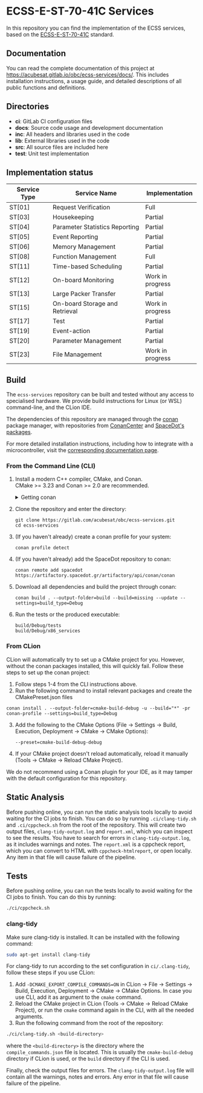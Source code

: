 # ECSS-E-ST-70-41C Services

In this repository you can find the implementation of the ECSS services, based
on
the [ECSS-E-ST-70-41C](https://ecss.nl/standard/ecss-e-st-70-41c-space-engineering-telemetry-and-telecommand-packet-utilization-15-april-2016/)
standard.

## Documentation

You can read the complete documentation of this project at https://acubesat.gitlab.io/obc/ecss-services/docs/.
This includes installation instructions, a usage guide, and detailed descriptions of all public functions and
definitions.

## Directories

- **ci**: GitLab CI configuration files
- **docs**: Source code usage and development documentation
- **inc**: All headers and libraries used in the code
- **lib**: External libraries used in the code
- **src**: All source files are included here
- **test**: Unit test implementation

## Implementation status

| Service Type | Service Name                   | Implementation   |
|--------------|--------------------------------|------------------|
| ST[01]       | Request Verification           | Full             |
| ST[03]       | Housekeeping                   | Partial          |
| ST[04]       | Parameter Statistics Reporting | Partial          |
| ST[05]       | Event Reporting                | Partial          |
| ST[06]       | Memory Management              | Partial          |
| ST[08]       | Function Management            | Full             |
| ST[11]       | Time-based Scheduling          | Partial          |
| ST[12]       | On-board Monitoring            | Work in progress |
| ST[13]       | Large Packer Transfer          | Partial          |
| ST[15]       | On-board Storage and Retrieval | Work in progress |
| ST[17]       | Test                           | Partial          |
| ST[19]       | Event-action                   | Partial          |
| ST[20]       | Parameter Management           | Partial          |
| ST[23]       | File Management                | Work in progress |

## Build

The `ecss-services` repository can be built and tested without any access to specialised hardware. We provide build
instructions for Linux (or WSL) command-line, and the CLion IDE.

The dependencies of this repository are managed through the [conan](https://conan.io/) package manager, with repositories
from [ConanCenter](https://conan.io/center/) and [SpaceDot's packages](https://artifactory.spacedot.gr).

For more detailed installation instructions, including how to integrate with a microcontroller, visit the
[corresponding documentation page](https://acubesat.gitlab.io/obc/ecss-services/docs/md_docs_installation.html).

### From the Command Line (CLI)

1. Install a modern C++ compiler, CMake, and Conan.  
   CMake >= 3.23 and Conan >= 2.0 are recommended.
   <details>
   <summary>Getting conan</summary>

   You can install [conan](https://conan.io/) following the instructions [from here](https://docs.conan.io/2/installation.html).
   </details>
2. Clone the repository and enter the directory:
   ```shell
   git clone https://gitlab.com/acubesat/obc/ecss-services.git
   cd ecss-services
   ```
3. (If you haven't already) create a conan profile for your system:
   ```shell
   conan profile detect
   ```
4. (If you haven't already) add the SpaceDot repository to conan:
   ```shell
   conan remote add spacedot https://artifactory.spacedot.gr/artifactory/api/conan/conan
   ```
5. Download all dependencies and build the project through conan:
   ```shell
   conan build . --output-folder=build --build=missing --update --settings=build_type=Debug
   ```
6. Run the tests or the produced executable:
   ```shell
   build/Debug/tests
   build/Debug/x86_services
   ```

### From CLion

CLion will automatically try to set up a CMake project for you. However, without the conan packages installed, this
will quickly fail. Follow these steps to set up the conan project:

1. Follow steps 1-4 from the CLI instructions above.
2. Run the following command to install relevant packages and create the CMakePreset.json files
```shell
conan install . --output-folder=cmake-build-debug -u --build="*" -pr conan-profile --settings=build_type=Debug
```
3. Add the following to the CMake Options (File -> Settings -> Build, Execution, Deployment -> CMake -> CMake Options):
   ```shell
   --preset=cmake-build-debug-debug
   ```
4. If your CMake project doesn't reload automatically, reload it manually (Tools -> CMake -> Reload CMake Project).

We do not recommend using a Conan plugin for your IDE, as it may tamper with the default configuration for this repository.

## Static Analysis
Before pushing online, you can run the static analysis tools locally to avoid waiting for the CI jobs to finish.
You can do so by running `.ci/clang-tidy.sh` and `.ci/cppcheck.sh` from the root of the repository.
This will create two output files, `clang-tidy-output.log` and `report.xml`, which you can inspect to see the results.
You have to search for errors in `clang-tidy-output.log`, as it includes warnings and notes.
The `report.xml` is a cppcheck report, which you can convert to HTML with `cppcheck-htmlreport`, or open locally.
Any item in that file will cause failure of the pipeline.

## Tests
Before pushing online, you can run the tests locally to avoid waiting for the CI jobs to finish.
You can do this by running:

```bash
./ci/cppcheck.sh
```


### clang-tidy
Make sure clang-tidy is installed. It can be installed with the following command:
```bash
sudo apt-get install clang-tidy
```

For clang-tidy to run according to the set configuration in `ci/.clang-tidy`, follow these steps if you use CLion:
1. Add `-DCMAKE_EXPORT_COMPILE_COMMANDS=ON` in CLion -> File ->
Settings -> Build, Execution, Deployment -> CMake -> CMake Options. In case you use CLI, add it as argument to the 
   `cmake` command.
2. Reload the CMake project in CLion (Tools -> CMake -> Reload CMake Project), or run the `cmake` command again in the 
   CLI, with all the needed arguments.
3. Run the following command from the root of the repository:

```bash
./ci/clang-tidy.sh <build-directory>
```
where the `<build-directory>` is the directory where the `compile_commands.json` file is located. This is usually 
the `cmake-build-debug` directory if CLion is used, or the `build` directory if the CLI is used.

Finally, check the output files for errors. The `clang-tidy-output.log` file will contain all the warnings, notes 
and errors. Any error in that file will cause failure of the pipeline.
